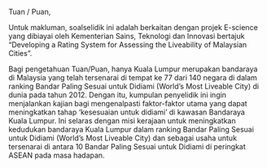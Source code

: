 Tuan / Puan,

Untuk makluman, soalselidik ini adalah berkaitan dengan projek E-science yang dibiayai oleh Kementerian Sains, Teknologi dan Innovasi bertajuk “Developing a Rating System for Assessing the Liveability of Malaysian Cities”.

Bagi pengetahuan Tuan/Puan, hanya Kuala Lumpur merupakan bandaraya di Malaysia yang telah tersenarai di tempat ke 77 dari 140 negara di dalam ranking Bandar Paling Sesuai untuk Didiami (World’s Most Liveable City) di dunia pada tahun 2012. Dengan itu, kumpulan penyelidik ini ingin menjalankan kajian bagi mengenalpasti faktor-faktor utama yang dapat meningkatkan tahap ‘kesesuaian untuk didiami’ di kawasan Bandaraya Kuala Lumpur. Ini selaras dengan misi kerajaan untuk meningkatkan kedudukan bandaraya Kuala Lumpur dalam ranking Bandar Paling Sesuai untuk Didiami (World’s Most Liveable City) dan sebagai usaha untuk tersenarai di antara 10 Bandar Paling Sesuai untuk Didiami di peringkat ASEAN pada masa hadapan.
